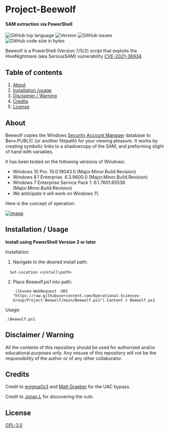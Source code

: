 # Project-Beewolf
#### SAM extraction via PowerShell
![GitHub top language](https://img.shields.io/github/languages/top/Operational-Sciences-Group/Project-birddog?label=PowerShell&logo=powershell&style=plastic)
![Version](https://img.shields.io/badge/Version-1.0-sucess?style=plastic)
![GitHub issues](https://img.shields.io/github/issues/Operational-Sciences-Group/Prussian-Red?logo=Github&style=plastic)
![GitHub code size in bytes](https://img.shields.io/github/languages/code-size/Operational-Sciences-Group/Project-Birddog?style=plastic)


Beewolf is a PowerShell (Version 7/5/2) script that exploits the HiveNightmare (aka SeriousSAM) vulnerability [CVE-2021-36934](https://msrc.microsoft.com/update-guide/en-US/vulnerability/CVE-2021-36934)

## Table of contents

1. [About](https://github.com/Operational-Sciences-Group/Project-Beewolf#about)
2. [Installation /usage](https://github.com/Operational-Sciences-Group/Project-Beewolf#installation--usage)
3. [Disclaimer / Warning](https://github.com/Operational-Sciences-Group/Project-Beewolf#disclaimer--warning)
4. [Credits](https://github.com/Operational-Sciences-Group/Project-Beewolf#credits)
5. [License](https://github.com/Operational-Sciences-Group/Project-Beewolf#license)

## About

Beewolf copies the Windows [Security Account Manager](https://docs.microsoft.com/en-us/previous-versions/windows/it-pro/windows-server-2003/cc756748(v=ws.10)?redirectedfrom=MSDN) database to $env:PUBLIC (or another filepath) for your viewing pleasure. It works by creating symbolic links to a shadowcopy of the SAM, and preforming slight of hand with variables.

It has been tested on the following versions of Windows:
- Windows 10 Pro.    10.0.19043.0 (Major.Minor.Build.Revision)
- Windows 8.1 Enterprise.    6.3.9600.0 (Major.Minor.Build.Revision)
- Windows 7 Enterprise Service Pack 1.   6.1.7601.65536 (Major.Minor.Build.Revision)
- We anticipate it will work on Windows 11. 

Here is the concept of operation:

<a href="https://ibb.co/rGZCdZH"><img src="https://i.ibb.co/4Zj61jp/image.jpg" alt="image" border="0"></a>

## Installation / Usage

**Install using PowerShell Version 3 or later**

Installation:

1. Navigate to the desired install path:

&emsp;```Set-Location <install\path>```

2. Place Beewolf.ps1 into path:

        (Invoke-WebRequest -URI "https://raw.githubusercontent.com/Operational-Sciences-Group/Project-Beewolf/main/Beewolf.ps1").Content > Beewolf.ps1

Usage:

```.\Beewolf.ps1```


## Disclaimer / Warning
All the contents of this repository should be used for authorized and/or educational purposes only. Any misuse of this repository will not be the responsibility of the author or of any other collaborator.

## Credits

Credit to [enigma0x3](https://web.archive.org/web/20210924173309/https://enigma0x3.net/2016/07/22/bypassing-uac-on-windows-10-using-disk-cleanup/) and [Matt Graeber](https://twitter.com/mattifestation) for the UAC bypass.

Credit to [Jonas L](https://web.archive.org/web/20210822093858/https://twitter.com/jonasLyk/status/1417205166172950531) for discovering the vuln.
## License
[GPL-3.0](https://github.com/Operational-Sciences-Group/Project-Beewolf/blob/main/LICENSE)
